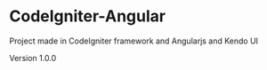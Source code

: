 CodeIgniter-Angular
===================

Project made in CodeIgniter framework and Angularjs and Kendo UI


Version 1.0.0
